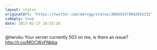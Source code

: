 ```yaml
---
layout: status
originalUrl: 'https://twitter.com/marcgg/status/306834375042015232'
isReply: true
date: 2013-02-27 18:33:10
---
```


@heroku Your server currently 503 on me, is there an issue?  http://t.co/MOCWvFNbba
